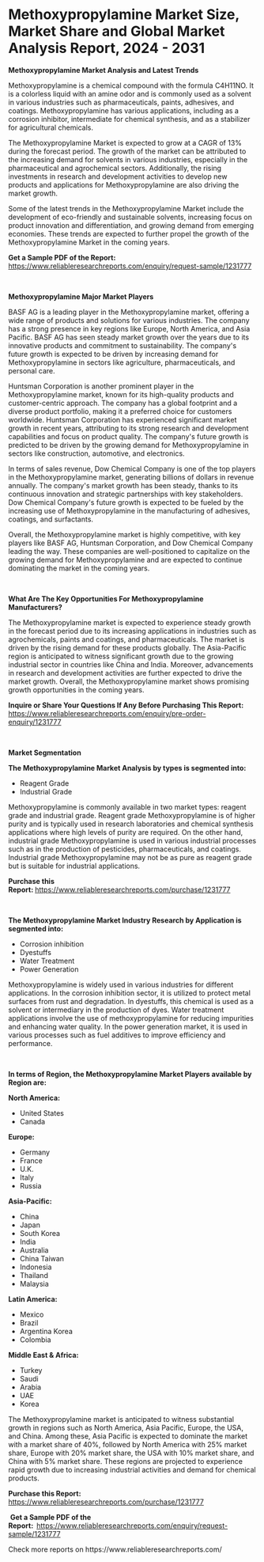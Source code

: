 <p><h1>Methoxypropylamine Market Size, Market Share and Global Market Analysis Report, 2024 - 2031</h1></p><p><strong>Methoxypropylamine Market Analysis and Latest Trends</strong></p>
<p><p>Methoxypropylamine is a chemical compound with the formula C4H11NO. It is a colorless liquid with an amine odor and is commonly used as a solvent in various industries such as pharmaceuticals, paints, adhesives, and coatings. Methoxypropylamine has various applications, including as a corrosion inhibitor, intermediate for chemical synthesis, and as a stabilizer for agricultural chemicals.</p><p>The Methoxypropylamine Market is expected to grow at a CAGR of 13% during the forecast period. The growth of the market can be attributed to the increasing demand for solvents in various industries, especially in the pharmaceutical and agrochemical sectors. Additionally, the rising investments in research and development activities to develop new products and applications for Methoxypropylamine are also driving the market growth.</p><p>Some of the latest trends in the Methoxypropylamine Market include the development of eco-friendly and sustainable solvents, increasing focus on product innovation and differentiation, and growing demand from emerging economies. These trends are expected to further propel the growth of the Methoxypropylamine Market in the coming years.</p></p>
<p><strong>Get a Sample PDF of the Report:&nbsp;</strong> <a href="https://www.reliableresearchreports.com/enquiry/request-sample/1231777">https://www.reliableresearchreports.com/enquiry/request-sample/1231777</a></p>
<p>&nbsp;</p>
<p><strong>Methoxypropylamine Major Market Players</strong></p>
<p><p>BASF AG is a leading player in the Methoxypropylamine market, offering a wide range of products and solutions for various industries. The company has a strong presence in key regions like Europe, North America, and Asia Pacific. BASF AG has seen steady market growth over the years due to its innovative products and commitment to sustainability. The company's future growth is expected to be driven by increasing demand for Methoxypropylamine in sectors like agriculture, pharmaceuticals, and personal care.</p><p>Huntsman Corporation is another prominent player in the Methoxypropylamine market, known for its high-quality products and customer-centric approach. The company has a global footprint and a diverse product portfolio, making it a preferred choice for customers worldwide. Huntsman Corporation has experienced significant market growth in recent years, attributing to its strong research and development capabilities and focus on product quality. The company's future growth is predicted to be driven by the growing demand for Methoxypropylamine in sectors like construction, automotive, and electronics.</p><p>In terms of sales revenue, Dow Chemical Company is one of the top players in the Methoxypropylamine market, generating billions of dollars in revenue annually. The company's market growth has been steady, thanks to its continuous innovation and strategic partnerships with key stakeholders. Dow Chemical Company's future growth is expected to be fueled by the increasing use of Methoxypropylamine in the manufacturing of adhesives, coatings, and surfactants.</p><p>Overall, the Methoxypropylamine market is highly competitive, with key players like BASF AG, Huntsman Corporation, and Dow Chemical Company leading the way. These companies are well-positioned to capitalize on the growing demand for Methoxypropylamine and are expected to continue dominating the market in the coming years.</p></p>
<p>&nbsp;</p>
<p><strong>What Are The Key Opportunities For Methoxypropylamine Manufacturers?</strong></p>
<p><p>The Methoxypropylamine market is expected to experience steady growth in the forecast period due to its increasing applications in industries such as agrochemicals, paints and coatings, and pharmaceuticals. The market is driven by the rising demand for these products globally. The Asia-Pacific region is anticipated to witness significant growth due to the growing industrial sector in countries like China and India. Moreover, advancements in research and development activities are further expected to drive the market growth. Overall, the Methoxypropylamine market shows promising growth opportunities in the coming years.</p></p>
<p><strong>Inquire or Share Your Questions If Any Before Purchasing This Report:</strong> <a href="https://www.reliableresearchreports.com/enquiry/pre-order-enquiry/1231777">https://www.reliableresearchreports.com/enquiry/pre-order-enquiry/1231777</a></p>
<p>&nbsp;</p>
<p><strong>Market Segmentation</strong></p>
<p><strong>The Methoxypropylamine Market Analysis by types is segmented into:</strong></p>
<p><ul><li>Reagent Grade</li><li>Industrial Grade</li></ul></p>
<p><p>Methoxypropylamine is commonly available in two market types: reagent grade and industrial grade. Reagent grade Methoxypropylamine is of higher purity and is typically used in research laboratories and chemical synthesis applications where high levels of purity are required. On the other hand, industrial grade Methoxypropylamine is used in various industrial processes such as in the production of pesticides, pharmaceuticals, and coatings. Industrial grade Methoxypropylamine may not be as pure as reagent grade but is suitable for industrial applications.</p></p>
<p><strong>Purchase this Report:&nbsp;</strong><a href="https://www.reliableresearchreports.com/purchase/1231777">https://www.reliableresearchreports.com/purchase/1231777</a></p>
<p>&nbsp;</p>
<p><strong>The Methoxypropylamine Market Industry Research by Application is segmented into:</strong></p>
<p><ul><li>Corrosion inhibition</li><li>Dyestuffs</li><li>Water Treatment</li><li>Power Generation</li></ul></p>
<p><p>Methoxypropylamine is widely used in various industries for different applications. In the corrosion inhibition sector, it is utilized to protect metal surfaces from rust and degradation. In dyestuffs, this chemical is used as a solvent or intermediary in the production of dyes. Water treatment applications involve the use of methoxypropylamine for reducing impurities and enhancing water quality. In the power generation market, it is used in various processes such as fuel additives to improve efficiency and performance.</p></p>
<p>&nbsp;</p>
<p><strong>In terms of Region, the Methoxypropylamine Market Players available by Region are:</strong></p>
<p>
    <p> <strong> North America: </strong>
        <ul>
            <li>United States</li>
            <li>Canada</li>
        </ul>
        </p> 
    <p> <strong> Europe: </strong>
        <ul>
            <li>Germany</li>
            <li>France</li>
            <li>U.K.</li>
            <li>Italy</li>
            <li>Russia</li>
        </ul>
        </p> 
    <p> <strong> Asia-Pacific: </strong>
        <ul>
            <li>China</li>
            <li>Japan</li>
            <li>South Korea</li>
            <li>India</li>
            <li>Australia</li>
            <li>China Taiwan</li>
            <li>Indonesia</li>
            <li>Thailand</li>
            <li>Malaysia</li>
        </ul>
        </p> 
    <p> <strong> Latin America: </strong>
        <ul>
            <li>Mexico</li>
            <li>Brazil</li>
            <li>Argentina Korea</li>
            <li>Colombia</li>
        </ul>
        </p> 
    <p> <strong> Middle East & Africa: </strong>
        <ul>
            <li>Turkey</li>
            <li>Saudi</li>
            <li>Arabia</li>
            <li>UAE</li>
            <li>Korea</li>
        </ul>
    </p>
    </p>
<p><p>The Methoxypropylamine market is anticipated to witness substantial growth in regions such as North America, Asia Pacific, Europe, the USA, and China. Among these, Asia Pacific is expected to dominate the market with a market share of 40%, followed by North America with 25% market share, Europe with 20% market share, the USA with 10% market share, and China with 5% market share. These regions are projected to experience rapid growth due to increasing industrial activities and demand for chemical products.</p></p>
<p><strong>Purchase this Report: </strong><a href="https://www.reliableresearchreports.com/purchase/1231777">https://www.reliableresearchreports.com/purchase/1231777</a></p>
<p>&nbsp;<strong>Get a Sample PDF of the Report:&nbsp;&nbsp;</strong><a href="https://www.reliableresearchreports.com/enquiry/request-sample/1231777">https://www.reliableresearchreports.com/enquiry/request-sample/1231777</a></p>
<p><strong></strong></p>
<p>Check more reports on https://www.reliableresearchreports.com/</p>